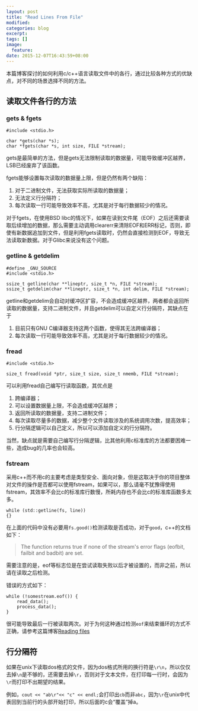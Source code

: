 ```yaml
---
layout: post
title: "Read Lines From File"
modified:
categories: blog
excerpt:
tags: []
image:
  feature:
date: 2015-12-07T16:43:59+08:00
---
```


本篇博客探讨的如何利用c/c++语言读取文件中的各行，通过比较各种方式的优缺点，对不同的场景选择不同的方法。

## 读取文件各行的方法

### gets & fgets

```
#include <stdio.h>

char *gets(char *s);
char *fgets(char *s, int size, FILE *stream);
```

gets是最简单的方法，但是gets无法限制读取的数据量，可能导致缓冲区越界，LSB已经废弃了该函数。

fgets能够设置每次读取的数据量上限，但是仍然有两个缺陷：

1. 对于二进制文件，无法获取实际所读取的数据量；
2. 无法定义行分隔符；
3. 每次读取一行可能导致效率不高，尤其是对于每行数据较少的情况。

对于fgets，在使用BSD libc的情况下，如果在读到文件尾（EOF）之后还需要读取后续增加的数据，那么需要主动调用clearerr来清除EOF和ERR标记，否则，即使有新数据追加到文件，但是利用fgets读取时，仍然会直接检测到EOF，导致无法读取新数据。对于Glibc来说没有这个问题。

### getline & getdelim

```
#define _GNU_SOURCE
#include <stdio.h>

ssize_t getline(char **lineptr, size_t *n, FILE *stream);
ssize_t getdelim(char **lineptr, size_t *n, int delim, FILE *stream);
```

getline和getdelim会自动对缓冲区扩容，不会造成缓冲区越界，两者都会返回所读取的数据量，支持二进制文件，并且getdelim可以自定义行分隔符，其缺点在于

1. 目前只有GNU C编译器支持这两个函数，使得其无法跨编译器；
2. 每次读取一行可能导致效率不高，尤其是对于每行数据较少的情况。

### fread

```
#include <stdio.h>

size_t fread(void *ptr, size_t size, size_t nmemb, FILE *stream);
```

可以利用fread自己编写行读取函数，其优点是

1. 跨编译器；
2. 可以设置数据量上限，不会造成缓冲区越界；
3. 返回所读取的数据量，支持二进制文件；
4. 每次读取尽量多的数据，减少整个文件读取涉及的系统调用次数，提高效率；
5. 行分隔逻辑可以自己定义，所以可以添加自定义的行分隔符。

当然，缺点就是需要自己编写行分隔逻辑，比其他利用c标准库的方法都要困难一些，造成bug的几率也会较高。

### fstream

采用c++而不用c的主要考虑是类型安全、面向对象，但是这取决于你的项目整体对文件的操作是否都可以使用fstream，如果可以，那么请毫不犹豫得使用fstream，其效率不会比c的标准库行数慢，所耗内存也不会比c的标准库函数多太多。

```
while (std::getline(fs, line))
{}
```

在上面的代码中没有必要用```fs.good()```检测读取是否成功，对于```good```，c++的文档如下：

> The function returns true if none of the stream's error flags (eofbit, failbit and badbit) are set.

需要注意的是，eof等标志位是在尝试读取失败以后才被设置的，而非之前，所以请在读取之后检测。

错误的方式如下：

```
while (!somestream.eof()) {
    read_data();
    process_data();
}
```

很可能导致最后一行被读取两次。对于为何这种通过检测```eof```来结束循环的方式不正确，请参考这篇博客[Reading files](http://coderscentral.blogspot.tw/2011/03/reading-files.html)

## 行分隔符

如果在unix下读取dos格式的文件，因为dos格式所用的换行符是```\r\n```，所以仅仅去掉```\n```是不够的，还需要去掉```\r```，否则对于文本文件，在打印每一行时，会因为```\r```而打印不出期望的结果。

例如，```cout << "ab\r"<< "c" << endl;```会打印出```cb```而非```abc```，因为```\r```在unix中代表回到当前行的头部开始打印，所以后面的c会“覆盖”掉a。

